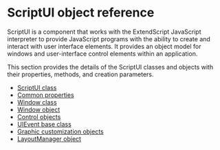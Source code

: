 # ScriptUI object reference

ScriptUI is a component that works with the ExtendScript JavaScript interpreter to provide JavaScript programs with the ability to create and interact with user interface elements. It provides an object model for windows and user-interface control elements within an application.

This section provides the details of the ScriptUI classes and objects with their properties, methods, and creation parameters.

- [ScriptUI class](./scriptui-class.md)
- [Common properties](./common-properties.md)
- [Window class](./window-class.md)
- [Window object](./window-object.md)
- [Control objects](./control-objects.md)
- [UIEvent base class](./event-handling.md#uievent-base-class)
- [Graphic customization objects](./graphic-customization-objects.md)
- [LayoutManager object](./layoutmanager-object.md)
